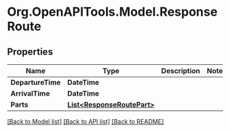 # Org.OpenAPITools.Model.ResponseRoute
## Properties

Name | Type | Description | Notes
------------ | ------------- | ------------- | -------------
**DepartureTime** | **DateTime** |  | 
**ArrivalTime** | **DateTime** |  | 
**Parts** | [**List&lt;ResponseRoutePart&gt;**](ResponseRoutePart.md) |  | 

[[Back to Model list]](../README.md#documentation-for-models) [[Back to API list]](../README.md#documentation-for-api-endpoints) [[Back to README]](../README.md)

